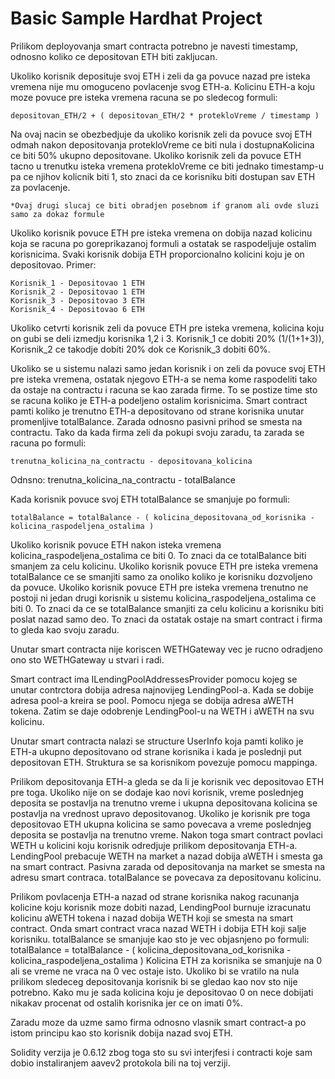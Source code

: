 # Basic Sample Hardhat Project

Prilikom deployovanja smart contracta potrebno je navesti timestamp, odnosno koliko ce depositovan ETH biti zakljucan.

Ukoliko korisnik deposituje svoj ETH i zeli da ga povuce nazad pre isteka vremena nije mu omoguceno povlacenje svog ETH-a.
Kolicinu ETH-a koju moze povuce pre isteka vremena racuna se po sledecog formuli:

    depositovan_ETH/2 + ( depositovan_ETH/2 * protekloVreme / timestamp )

Na ovaj nacin se obezbedjuje da ukoliko korisnik zeli da povuce svoj ETH odmah nakon depositovanja protekloVreme ce biti nula i dostupnaKolicina ce biti 50% ukupno depositovane. Ukoliko korisnik zeli da povuce ETH tacno u trenutku isteka vremena protekloVreme ce biti jednako timestamp-u pa ce njihov kolicnik biti 1, sto znaci da ce korisniku biti dostupan sav ETH za povlacenje.

    *Ovaj drugi slucaj ce biti obradjen posebnom if granom ali ovde sluzi samo za dokaz formule

Ukoliko korisnik povuce ETH pre isteka vremena on dobija nazad kolicinu koja se racuna po goreprikazanoj formuli a ostatak se raspodeljuje ostalim korisnicima. Svaki korisnik dobija ETH proporcionalno kolicini koju je on depositovao. Primer:

    Korisnik_1 - Depositovao 1 ETH
    Korisnik_2 - Depositovao 1 ETH
    Korisnik_3 - Depositovao 3 ETH
    Korisnik_4 - Depositovao 6 ETH

Ukoliko cetvrti korisnik zeli da povuce ETH pre isteka vremena, kolicina koju on gubi se deli izmedju korisnika 1,2 i 3.
Korisnik_1 ce dobiti 20% (1/(1+1+3)), Korisnik_2 ce takodje dobiti 20% dok ce Korisnik_3 dobiti 60%.

Ukoliko se u sistemu nalazi samo jedan korisnik i on zeli da povuce svoj ETH pre isteka vremena, ostatak njegovo ETH-a se nema kome raspodeliti tako da 
ostaje na contractu i racuna se kao zarada firme. To se postize time sto se racuna koliko je ETH-a podeljeno ostalim korisnicima. Smart contract pamti koliko je trenutno ETH-a depositovano od strane korisnika unutar promenljive totalBalance. Zarada odnosno pasivni prihod se smesta na contractu. Tako da kada firma zeli da pokupi svoju zaradu, ta zarada se racuna po formuli:

    trenutna_kolicina_na_contractu - depositovana_kolicina
Odnsno:
    trenutna_kolicina_na_contractu - totalBalance

Kada korisnik povuce svoj ETH totalBalance se smanjuje po formuli:

    totalBalance = totalBalance - ( kolicina_depositovana_od_korisnika - kolicina_raspodeljena_ostalima )

Ukoliko korisnik povuce ETH nakon isteka vremena kolicina_raspodeljena_ostalima ce biti 0. To znaci da ce totalBalance biti smanjem za celu kolicinu.
Ukoliko korisnik povuce ETH pre isteka vremena totalBalance ce se smanjiti samo za onoliko koliko je korisniku dozvoljeno da povuce.
Ukoliko korisnik povuce ETH pre isteka vremena trenutno ne postoji ni jedan drugi korisnik u sistemu kolicina_raspodeljena_ostalima ce biti 0. To znaci da ce se totalBalance smanjiti za celu kolicinu a korisniku biti poslat nazad samo deo. To znaci da ostatak ostaje na smart contract i firma to gleda kao svoju zaradu.

Unutar smart contracta nije koriscen WETHGateway vec je rucno odradjeno ono sto WETHGateway u stvari i radi.

Smart contract ima ILendingPoolAddressesProvider pomocu kojeg se unutar contrctora dobija adresa najnovijeg LendingPool-a.
Kada se dobije adresa pool-a kreira se pool. Pomocu njega se dobija adresa aWETH tokena. Zatim se daje odobrenje LendingPool-u na WETH i aWETH na svu kolicinu. 

Unutar smart contracta nalazi se structure UserInfo koja pamti koliko je ETH-a ukupno depositovano od strane korisnika i kada je poslednji put depositovan ETH. Struktura se sa korisnikom povezuje pomocu mappinga.

Prilikom depositovanja ETH-a gleda se da li je korisnik vec depositovao ETH pre toga. Ukoliko nije on se dodaje kao novi korisnik, vreme poslednjeg deposita se postavlja na trenutno vreme i ukupna depositovana kolicina se postavlja na vrednost upravo depositovanog. Ukoliko je korisnik pre toga depositovao ETH ukupna kolicina se samo povecava a vreme poslednjeg deposita se postavlja na trenutno vreme.
Nakon toga smart contract povlaci WETH u kolicini koju korisnik odredjuje prilikom depositovanja ETH-a. LendingPool prebacuje WETH na market a nazad dobija aWETH i smesta ga na smart contract. Pasivna zarada od depositovanja na market se smesta na adresu smart contraca. totalBalance se povecava za depositovanu kolicinu.

Prilikom povlacenja ETH-a nazad od strane korisnika nakog racunanja kolicine koju korisnik moze dobiti nazad, LendingPool burnuje izracunatu kolicinu aWETH tokena i nazad dobija WETH koji se smesta na smart contract. Onda smart contract vraca nazad WETH i dobija ETH koji salje korisniku. totalBalance se smanjuje kao sto je vec objasnjeno po formuli:
    totalBalance = totalBalance - ( kolicina_depositovana_od_korisnika - kolicina_raspodeljena_ostalima )
Kolicina ETH za korisnika se smanjuje na 0 ali se vreme ne vraca na 0 vec ostaje isto. Ukoliko bi se vratilo na nula prilikom sledeceg depositovanja korisnik bi se gledao kao nov sto nije potrebno. Kako mu je sada kolicina koju je depositovao 0 on nece dobijati nikakav procenat od ostalih korisnika jer ce on imati 0%. 

Zaradu moze da uzme samo firma odnosno vlasnik smart contract-a po istom principu kao sto korisnik dobija nazad svoj ETH.

Solidity verzija je 0.6.12 zbog toga sto su svi interjfesi i contracti koje sam dobio instaliranjem aavev2 protokola bili na toj verziji.




